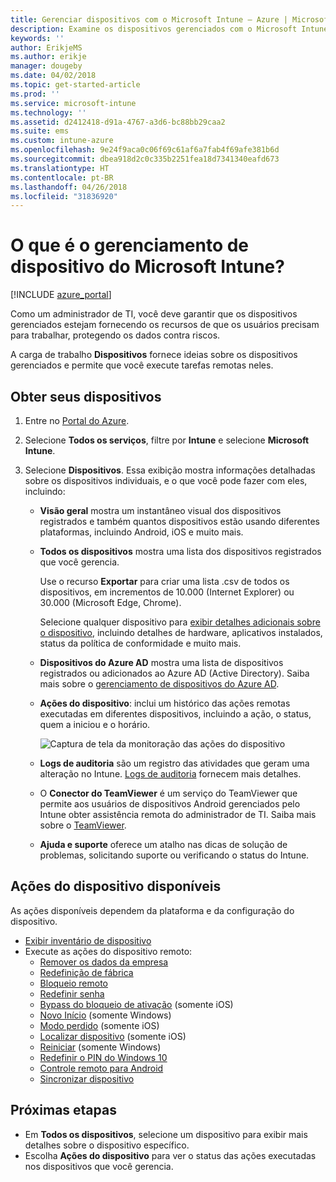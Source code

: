 ```yaml
---
title: Gerenciar dispositivos com o Microsoft Intune – Azure | Microsoft Docs
description: Examine os dispositivos gerenciados com o Microsoft Intune, incluindo a exportação de uma lista de dispositivos em formato CSV, exibir seus dispositivos ingressados no Azure Active Directory, examine um log de alterações de ações no dispositivo, use o Conector do TeamViewer para permitir que os administradores de TI solucionem problemas de dispositivos Android remotamente e exiba todas as ações que você pode executar em seus dispositivos.
keywords: ''
author: ErikjeMS
ms.author: erikje
manager: dougeby
ms.date: 04/02/2018
ms.topic: get-started-article
ms.prod: ''
ms.service: microsoft-intune
ms.technology: ''
ms.assetid: d2412418-d91a-4767-a3d6-bc88bb29caa2
ms.suite: ems
ms.custom: intune-azure
ms.openlocfilehash: 9e24f9aca0c06f69c61af6a7fab4f69afe381b6d
ms.sourcegitcommit: dbea918d2c0c335b2251fea18d7341340eafd673
ms.translationtype: HT
ms.contentlocale: pt-BR
ms.lasthandoff: 04/26/2018
ms.locfileid: "31836920"
---
```

# <a name="what-is-microsoft-intune-device-management"></a>O que é o gerenciamento de dispositivo do Microsoft Intune?

[!INCLUDE [azure_portal](./includes/azure_portal.md)]

Como um administrador de TI, você deve garantir que os dispositivos gerenciados estejam fornecendo os recursos de que os usuários precisam para trabalhar, protegendo os dados contra riscos.

A carga de trabalho **Dispositivos** fornece ideias sobre os dispositivos gerenciados e permite que você execute tarefas remotas neles.

## <a name="get-to-your-devices"></a>Obter seus dispositivos

1. Entre no [Portal do Azure](https://portal.azure.com).
2. Selecione **Todos os serviços**, filtre por **Intune** e selecione **Microsoft Intune**.
3. Selecione **Dispositivos**. Essa exibição mostra informações detalhadas sobre os dispositivos individuais, e o que você pode fazer com eles, incluindo:

   - **Visão geral** mostra um instantâneo visual dos dispositivos registrados e também quantos dispositivos estão usando diferentes plataformas, incluindo Android, iOS e muito mais.
   - **Todos os dispositivos** mostra uma lista dos dispositivos registrados que você gerencia.

     Use o recurso **Exportar** para criar uma lista .csv de todos os dispositivos, em incrementos de 10.000 (Internet Explorer) ou 30.000 (Microsoft Edge, Chrome).

     Selecione qualquer dispositivo para [exibir detalhes adicionais sobre o dispositivo](device-inventory.md), incluindo detalhes de hardware, aplicativos instalados, status da política de conformidade e muito mais.

   - **Dispositivos do Azure AD** mostra uma lista de dispositivos registrados ou adicionados ao Azure AD (Active Directory). Saiba mais sobre o [gerenciamento de dispositivos do Azure AD](https://docs.microsoft.com/azure/active-directory/device-management-introduction).
   - **Ações do dispositivo**: inclui um histórico das ações remotas executadas em diferentes dispositivos, incluindo a ação, o status, quem a iniciou e o horário.

     ![Captura de tela da monitoração das ações do dispositivo](./media/monitor-device-actions.png)

   - **Logs de auditoria** são um registro das atividades que geram uma alteração no Intune. [Logs de auditoria](monitor-audit-logs.md) fornecem mais detalhes.
   - O **Conector do TeamViewer** é um serviço do TeamViewer que permite aos usuários de dispositivos Android gerenciados pelo Intune obter assistência remota do administrador de TI. Saiba mais sobre o [TeamViewer](device-profile-android-teamviewer.md).
   - **Ajuda e suporte** oferece um atalho nas dicas de solução de problemas, solicitando suporte ou verificando o status do Intune.

## <a name="available-device-actions"></a>Ações do dispositivo disponíveis
As ações disponíveis dependem da plataforma e da configuração do dispositivo.

- [Exibir inventário de dispositivo](device-inventory.md)
- Execute as ações do dispositivo remoto:
    - [Remover os dados da empresa](devices-wipe.md#remove-company-data)
    - [Redefinição de fábrica](devices-wipe.md#factory-reset)
    - [Bloqueio remoto](device-remote-lock.md)
    - [Redefinir senha](device-passcode-reset.md)
    - [Bypass do bloqueio de ativação](device-activation-lock-bypass.md) (somente iOS)
    - [Novo Início](device-fresh-start.md) (somente Windows)
    - [Modo perdido](device-lost-mode.md) (somente iOS)
    - [Localizar dispositivo](device-locate.md) (somente iOS)
    - [Reiniciar](device-restart.md) (somente Windows)
    - [Redefinir o PIN do Windows 10](device-windows-pin-reset.md)
    - [Controle remoto para Android](device-profile-android-teamviewer.md)
    - [Sincronizar dispositivo](device-sync.md)

## <a name="next-steps"></a>Próximas etapas

- Em **Todos os dispositivos**, selecione um dispositivo para exibir mais detalhes sobre o dispositivo específico.
- Escolha **Ações do dispositivo** para ver o status das ações executadas nos dispositivos que você gerencia.
